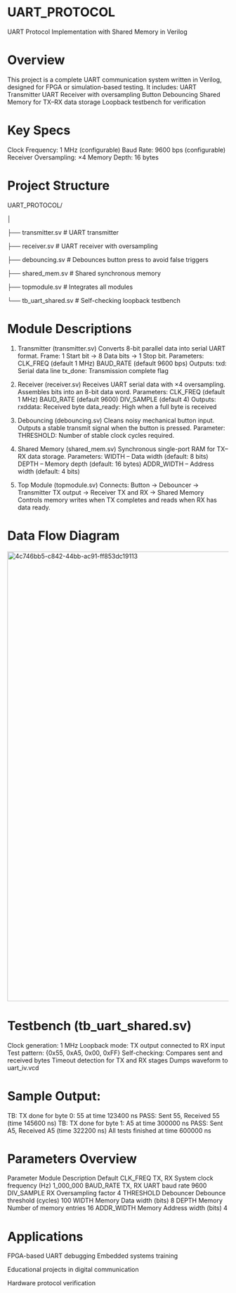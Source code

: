 # UART_PROTOCOL
UART Protocol Implementation with Shared Memory in Verilog

# Overview
This project is a complete UART communication system written in Verilog, designed for FPGA or simulation-based testing.
It includes:
UART Transmitter
UART Receiver with oversampling
Button Debouncing
Shared Memory for TX–RX data storage
Loopback testbench for verification

# Key Specs
Clock Frequency: 1 MHz (configurable)
Baud Rate: 9600 bps (configurable)
Receiver Oversampling: ×4
Memory Depth: 16 bytes

 # Project Structure
UART_PROTOCOL/

│

├── transmitter.sv     # UART transmitter

├── receiver.sv        # UART receiver with oversampling

├── debouncing.sv      # Debounces button press to avoid false triggers

├── shared_mem.sv      # Shared synchronous memory

├── topmodule.sv       # Integrates all modules

└── tb_uart_shared.sv  # Self-checking loopback testbench

# Module Descriptions
1. Transmitter (transmitter.sv)
Converts 8-bit parallel data into serial UART format.
Frame: 1 Start bit → 8 Data bits → 1 Stop bit.
Parameters:
CLK_FREQ (default 1 MHz)
BAUD_RATE (default 9600 bps)
 Outputs:
txd: Serial data line
tx_done: Transmission complete flag

2. Receiver (receiver.sv)
Receives UART serial data with ×4 oversampling.
Assembles bits into an 8-bit data word.
Parameters:
CLK_FREQ (default 1 MHz)
BAUD_RATE (default 9600)
DIV_SAMPLE (default 4)
Outputs:
rxddata: Received byte
data_ready: High when a full byte is received

3. Debouncing (debouncing.sv)
Cleans noisy mechanical button input.
Outputs a stable transmit signal when the button is pressed.
Parameter:
THRESHOLD: Number of stable clock cycles required.

4. Shared Memory (shared_mem.sv)
Synchronous single-port RAM for TX–RX data storage.
Parameters:
WIDTH – Data width (default: 8 bits)
DEPTH – Memory depth (default: 16 bytes)
ADDR_WIDTH – Address width (default: 4 bits)

5. Top Module (topmodule.sv)
Connects:
Button → Debouncer → Transmitter
TX output → Receiver
TX and RX → Shared Memory
Controls memory writes when TX completes and reads when RX has data ready.

# Data Flow Diagram
<img width="1536" height="1024" alt="4c746bb5-c842-44bb-ac91-ff853dc19113" src="https://github.com/user-attachments/assets/6fce821d-c0d1-44b5-8672-111839b44dee" />

# Testbench (tb_uart_shared.sv)
Clock generation: 1 MHz
Loopback mode: TX output connected to RX input
Test pattern: {0x55, 0xA5, 0x00, 0xFF}
Self-checking: Compares sent and received bytes
Timeout detection for TX and RX stages
Dumps waveform to uart_iv.vcd

# Sample Output:
TB: TX done for byte 0: 55 at time 123400 ns
PASS: Sent 55, Received 55 (time 145600 ns)
TB: TX done for byte 1: A5 at time 300000 ns
PASS: Sent A5, Received A5 (time 322200 ns)
All tests finished at time 600000 ns

# Parameters Overview
Parameter	Module	Description	Default
CLK_FREQ	TX, RX	System clock frequency (Hz)	1_000_000
BAUD_RATE	TX, RX	UART baud rate	9600
DIV_SAMPLE	RX	Oversampling factor	4
THRESHOLD	Debouncer	Debounce threshold (cycles)	100
WIDTH	Memory	Data width (bits)	8
DEPTH	Memory	Number of memory entries	16
ADDR_WIDTH	Memory	Address width (bits)	4

# Applications
FPGA-based UART debugging
Embedded systems training

Educational projects in digital communication

Hardware protocol verification
